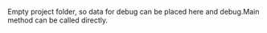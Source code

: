 Empty project folder, so data for debug can be placed here and debug.Main method can be called directly.
